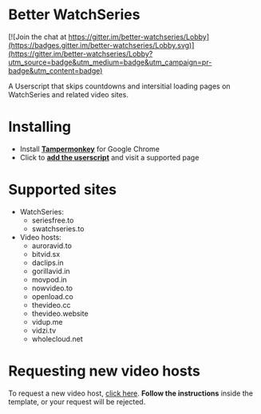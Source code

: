 # Better WatchSeries

[![Join the chat at https://gitter.im/better-watchseries/Lobby](https://badges.gitter.im/better-watchseries/Lobby.svg)](https://gitter.im/better-watchseries/Lobby?utm_source=badge&utm_medium=badge&utm_campaign=pr-badge&utm_content=badge)

A Userscript that skips countdowns and intersitial loading pages on WatchSeries and related video sites.

# Installing

* Install **[Tampermonkey](#)** for Google Chrome
* Click to **[add the userscript](https://github.com/andrewjmetzger/better-watchseries/raw/master/better-watchseries.user.js)** and visit a supported page

# Supported sites

- WatchSeries:
    - seriesfree.to
    - swatchseries.to
- Video hosts:
    - auroravid.to
    - bitvid.sx
    - daclips.in
    - gorillavid.in
    - movpod.in
    - nowvideo.to
    - openload.co
    - thevideo.cc
    - thevideo.website
    - vidup.me
    - vidzi.tv
    - wholecloud.net

# Requesting new video hosts

To request a new video host, [click here](https://github.com/andrewjmetzger/better-watchseries/issues/new?template=host_request.md&title=[Host%20Request]%20example.com). **Follow the instructions** inside the template, or your request will be rejected.
